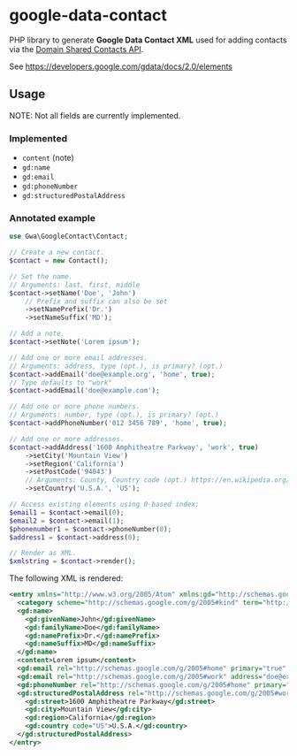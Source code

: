 # google-data-contact

PHP library to generate **Google Data Contact XML** used for adding contacts via the [Domain Shared Contacts API](https://developers.google.com/admin-sdk/domain-shared-contacts/).

See https://developers.google.com/gdata/docs/2.0/elements

## Usage

NOTE: Not all fields are currently implemented.

### Implemented

* `content` (note)
* `gd:name`
* `gd:email`
* `gd:phoneNumber`
* `gd:structuredPostalAddress`

### Annotated example

```php
use Gwa\GoogleContact\Contact;

// Create a new contact.
$contact = new Contact();

// Set the name.
// Arguments: last, first, middle
$contact->setName('Doe', 'John')
    // Prefix and suffix can also be set
    ->setNamePrefix('Dr.')
    ->setNameSuffix('MD');

// Add a note.
$contact->setNote('Lorem ipsum');

// Add one or more email addresses.
// Arguments: address, type (opt.), is primary? (opt.)
$contact->addEmail('doe@example.org', 'home', true);
// Type defaults to "work"
$contact->addEmail('doe@example.com');

// Add one or more phone numbers.
// Arguments: number, type (opt.), is primary? (opt.)
$contact->addPhoneNumber('012 3456 789', 'home', true);

// Add one or more addresses.
$contact->addAddress('1600 Amphitheatre Parkway', 'work', true)
    ->setCity('Mountain View')
    ->setRegion('California')
    ->setPostCode('94043')
    // Arguments: County, Country code (opt.) https://en.wikipedia.org/wiki/ISO_3166-1_alpha-2
    ->setCountry('U.S.A.', 'US');

// Access existing elements using 0-based index:
$email1 = $contact->email(0);
$email2 = $contact->email(1);
$phonenumber1 = $contact->phoneNumber(0);
$address1 = $contact->address(0);

// Render as XML.
$xmlstring = $contact->render();
```

The following XML is rendered:

```xml
<entry xmlns="http://www.w3.org/2005/Atom" xmlns:gd="http://schemas.google.com/g/2005">
  <category scheme="http://schemas.google.com/g/2005#kind" term="http://schemas.google.com/contact/2008#contact"/>
  <gd:name>
    <gd:givenName>John</gd:givenName>
    <gd:familyName>Doe</gd:familyName>
    <gd:namePrefix>Dr.</gd:namePrefix>
    <gd:nameSuffix>MD</gd:nameSuffix>
  </gd:name>
  <content>Lorem ipsum</content>
  <gd:email rel="http://schemas.google.com/g/2005#home" primary="true" address="doe@example.org"/>
  <gd:email rel="http://schemas.google.com/g/2005#work" address="doe@example.com"/>
  <gd:phoneNumber rel="http://schemas.google.com/g/2005#home" primary="true">012 3456 789</gd:phoneNumber>
  <gd:structuredPostalAddress rel="http://schemas.google.com/g/2005#work" primary="true">
    <gd:street>1600 Amphitheatre Parkway</gd:street>
    <gd:city>Mountain View</gd:city>
    <gd:region>California</gd:region>
    <gd:country code="US">U.S.A.</gd:country>
  </gd:structuredPostalAddress>
</entry>
```
